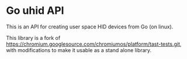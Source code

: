 # Go uhid API

This is an API for creating user space HID devices from Go (on linux).

This library is a fork of https://chromium.googlesource.com/chromiumos/platform/tast-tests.git, with modifications to make it usable as a stand alone library.
